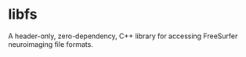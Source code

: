 # libfs
A header-only, zero-dependency, C++ library for accessing FreeSurfer neuroimaging file formats.
